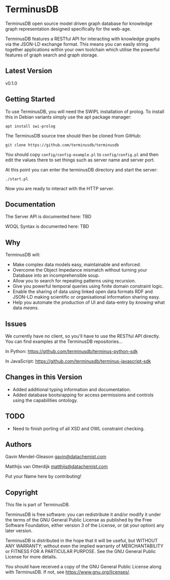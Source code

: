 # TerminusDB

TerminusDB open source model driven graph database for knowledge graph representation designed 
specifically for the web-age. 

TerminusDB features a RESTful API for interacting with knowledge graphs via the JSON-LD exchange 
format. This means you can easily string together applications within your own toolchain which 
utilise the powerful features of graph search and graph storage. 

## Latest Version 

v0.1.0

## Getting Started

To use TerminusDB, you will need the SWIPL installation of prolog. To install this in Debian variants
simply use the apt package manager: 

```
apt install swi-prolog
```

The TerminusDB source tree should then be cloned from GitHub: 

```
git clone https://github.com/terminusdb/terminusdb
```

You should copy `config/config-example.pl` to `config/config.pl` and then 
edit the values there to set things such as server name and server 
port. 

At this point you can enter the terminusDB directory and start the server: 

```
./start.pl
```

Now you are ready to interact with the HTTP server. 

## Documentation 

The Server API is documented here: TBD

WOQL Syntax is documented here: TBD

## Why 

TerminusDB will: 

* Make complex data models easy, maintainable and enforced. 
* Overcome the Object Impedance mismatch without turning your Database into an incomprehensible soup. 
* Allow you to search for repeating patterns using recursion. 
* Give you powerful temporal queries using finite domain constraint logic. 
* Enable the sharing of data using linked open data formats RDF and JSON-LD making scientific or organisational information sharing easy.
* Help you automate the production of UI and data-entry by *knowing* what data *means*.

## Issues 

We currently have no client, so you'll have to use the RESTful API directly. You can find 
examples at the TerminusDB repositories...

In Python: https://github.com/terminusdb/terminus-python-sdk

In JavaScript: https://github.com/terminusdb/terminus-javascript-sdk

## Changes in this Version 

* Added additional typing information and documentation. 
* Added database bootsrapping for access permissions and controls using the capabilities ontology.

## TODO

* Need to finish porting of all XSD and OWL constraint checking. 

## Authors

Gavin Mendel-Gleason <gavin@datachemist.com>

Matthijs van Otterdijk <matthijs@datachemist.com>

Put your Name here by contributing!

## Copyright

This file is part of TerminusDB.

TerminusDB is free software: you can redistribute it and/or modify
it under the terms of the GNU General Public License as published by
the Free Software Foundation, either version 3 of the License, or
(at your option) any later version.

TerminusDB is distributed in the hope that it will be useful,
but WITHOUT ANY WARRANTY; without even the implied warranty of
MERCHANTABILITY or FITNESS FOR A PARTICULAR PURPOSE.  See the
GNU General Public License for more details.

You should have received a copy of the GNU General Public License
along with TerminusDB.  If not, see <https://www.gnu.org/licenses/>.
